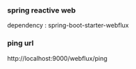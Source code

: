 
### spring reactive web 
dependency : spring-boot-starter-webflux

### ping url
http://localhost:9000/webflux/ping
